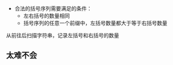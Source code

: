 * 合法的括号序列需要满足的条件：
  * 左右括号的数量相同
  * 括号序列的任意一个前缀中，左括号数量都大于等于右括号数量

从前往后扫描字符串，记录左括号和右括号的数量

## 太难不会

```C++

```